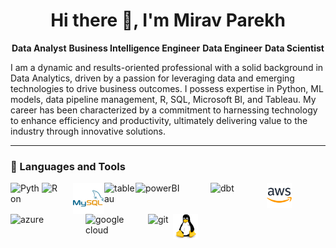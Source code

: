 # <h1 align="center">Hi there 👋, I'm Mirav  Parekh</h1>
<p align="center">
  <strong>Data Analyst</strong> <strong>Business Intelligence Engineer</strong> <strong>Data Engineer</strong> <strong>Data Scientist</strong>
</p>

I am a dynamic and results-oriented professional with a solid background in Data Analytics, driven by a passion for leveraging data and emerging technologies to drive business outcomes. I possess expertise in Python, ML models, data pipeline management, R, SQL, Microsoft BI, and Tableau. My career has been characterized by a commitment to harnessing technology to enhance efficiency and productivity, ultimately delivering value to the industry through innovative solutions.

---

### 🧰 Languages and Tools

<img align="left" src="https://www.svgrepo.com/show/376344/python.svg" alt="Python" width="50" height="50" />
<img align="left" src="https://upload.wikimedia.org/wikipedia/commons/thumb/1/1b/R_logo.svg/1280px-R_logo.svg.png" alt="R" width="50" height="40"/>
<img align="left" src="https://raw.githubusercontent.com/devicons/devicon/master/icons/mysql/mysql-original-wordmark.svg" alt="mysql" width="50" height="50"/>
<img align="left" src="https://workforceedtech.org/wp-content/uploads/2019/03/Tableau_Logo_resized.png" alt="tableau" width="50" height="50"/>
<img align="left" src="https://pei.com/wp-content/uploads/2016/08/maxresdefaultreduced.jpg" alt="powerBI" width="120" height="50"/> 
<img align="left" src="https://miro.medium.com/v2/resize:fit:1200/1*bs4QsEzWBpQMfwP2cNfrWw.png" alt="dbt" width="90" height="50"/> 
<img align="left" src="https://raw.githubusercontent.com/devicons/devicon/master/icons/amazonwebservices/amazonwebservices-original-wordmark.svg" alt="aws" width="40" height="40"/>
<img align="left" src="https://www.sas.com/en_us/home/refs/cloud/_jcr_content/par/styledcontainer_copy_1392393366/par/image_copy_copy_copy.img.png/1583438477007.png" alt="azure" width="120" height="80"/> 
<img align="left" src="https://download.logo.wine/logo/Google_Cloud_Platform/Google_Cloud_Platform-Logo.wine.png" alt="google cloud" width="100" height="80"/>
<img align="left" src="https://cdn.jsdelivr.net/gh/devicons/devicon/icons/github/github-original.svg" alt="git" width="40" height="40"/> 
<img align="left" src="https://raw.githubusercontent.com/devicons/devicon/master/icons/linux/linux-original.svg" alt="linux" width="40" height="40"/> 

